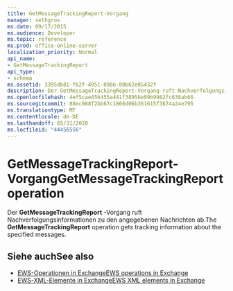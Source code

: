 ```yaml
---
title: GetMessageTrackingReport-Vorgang
manager: sethgros
ms.date: 09/17/2015
ms.audience: Developer
ms.topic: reference
ms.prod: office-online-server
localization_priority: Normal
api_name:
- GetMessageTrackingReport
api_type:
- schema
ms.assetid: 3395db81-fb2f-4951-8986-80b62e05432f
description: Der GetMessageTrackingReport-Vorgang ruft Nachverfolgungsinformationen zu den angegebenen Nachrichten ab.
ms.openlocfilehash: 4ef5cae456455a441f38956e99b9982fc638ab66
ms.sourcegitcommit: 88ec988f2bb67c1866d06b361615f3674a24e795
ms.translationtype: MT
ms.contentlocale: de-DE
ms.lasthandoff: 05/31/2020
ms.locfileid: "44456556"
---
```

# <a name="getmessagetrackingreport-operation"></a><span data-ttu-id="18f0e-103">GetMessageTrackingReport-Vorgang</span><span class="sxs-lookup"><span data-stu-id="18f0e-103">GetMessageTrackingReport operation</span></span>

<span data-ttu-id="18f0e-104">Der **GetMessageTrackingReport** -Vorgang ruft Nachverfolgungsinformationen zu den angegebenen Nachrichten ab.</span><span class="sxs-lookup"><span data-stu-id="18f0e-104">The **GetMessageTrackingReport** operation gets tracking information about the specified messages.</span></span> 
  
## <a name="see-also"></a><span data-ttu-id="18f0e-105">Siehe auch</span><span class="sxs-lookup"><span data-stu-id="18f0e-105">See also</span></span>

- [<span data-ttu-id="18f0e-106">EWS-Operationen in Exchange</span><span class="sxs-lookup"><span data-stu-id="18f0e-106">EWS operations in Exchange</span></span>](ews-operations-in-exchange.md)
- [<span data-ttu-id="18f0e-107">EWS-XML-Elemente in Exchange</span><span class="sxs-lookup"><span data-stu-id="18f0e-107">EWS XML elements in Exchange</span></span>](ews-xml-elements-in-exchange.md)

